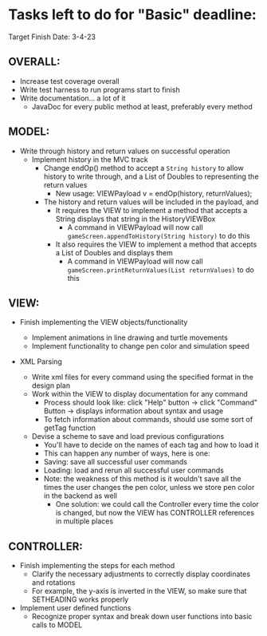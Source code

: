 # Tasks left to do for "Basic" deadline:

Target Finish Date: 3-4-23

## OVERALL:

* Increase test coverage overall
* Write test harness to run programs start to finish
* Write documentation... a lot of it
    * JavaDoc for every public method at least, preferably every method

## MODEL:

* Write through history and return values on successful operation
    * Implement history in the MVC track
        * Change endOp() method to accept a `String history` to allow history to write through, and
          a List of Doubles to representing the return values
            * New usage: VIEWPayload v = endOp(history, returnValues);
        * The history and return values will be included in the payload, and
            * It requires the VIEW to implement a method that accepts a String displays that string
              in the HistoryVIEWBox
                * A command in VIEWPayload will now
                  call `gameScreen.appendToHistory(String history)` to do this
            * It also requires the VIEW to implement a method that accepts a List of Doubles and
              displays them
                * A command in VIEWPayload will now
                  call `gameScreen.printReturnValues(List returnValues)` to do this

## VIEW:

* Finish implementing the VIEW objects/functionality
    * Implement animations in line drawing and turtle movements
    * Implement functionality to change pen color and simulation speed

* XML Parsing
    * Write xml files for every command using the specified format in the design plan
    * Work within the VIEW to display documentation for any command
        * Process should look like: click "Help" button -> click "Command" Button -> displays
          information about syntax and usage
        * To fetch information about commands, should use some sort of getTag function
    * Devise a scheme to save and load previous configurations
        * You'll have to decide on the names of each tag and how to load it
        * This can happen any number of ways, here is one:
        * Saving: save all successful user commands
        * Loading: load and rerun all successful user commands
        * Note: the weakness of this method is it wouldn't save all the times the user changes the
          pen color, unless we store pen color in the backend as well
            * One solution: we could call the Controller every time the color is changed, but now
              the VIEW has CONTROLLER references in multiple places

## CONTROLLER:

* Finish implementing the steps for each method
    * Clarify the necessary adjustments to correctly display coordinates and rotations
    * For example, the y-axis is inverted in the VIEW, so make sure that SETHEADING works properly
* Implement user defined functions
    * Recognize proper syntax and break down user functions into basic calls to MODEL